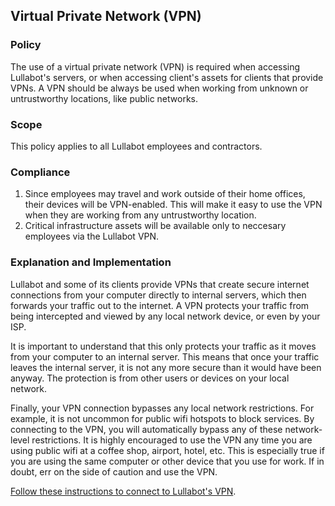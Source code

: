 ## Virtual Private Network (VPN)

### Policy

The use of a virtual private network (VPN) is required when accessing Lullabot's servers, or when accessing client's assets for clients that provide VPNs. A VPN should be always be used when working from unknown or untrustworthy locations, like public networks.

### Scope

This policy applies to all Lullabot employees and contractors.

### Compliance

1. Since employees may travel and work outside of their home offices, their devices will be VPN-enabled. This will make it easy to use the VPN when they are working from any untrustworthy location.
2. Critical infrastructure assets will be available only to neccesary employees via the Lullabot VPN.

### Explanation and Implementation

Lullabot and some of its clients provide VPNs that create secure internet connections from your computer directly to internal servers, which then forwards your traffic out to the internet. A VPN protects your traffic from being intercepted and viewed by any local network device, or even by your ISP.

It is important to understand that this only protects your traffic as it moves from your computer to an internal server. This means that once your traffic leaves the internal server, it is not any more secure than it would have been anyway. The protection is from other users or devices on your local network.

Finally, your VPN connection bypasses any local network restrictions. For example, it is not uncommon for public wifi hotspots to block services. By connecting to the VPN, you will automatically bypass any of these network-level restrictions. It is highly encouraged to use the VPN any time you are using public wifi at a coffee shop, airport, hotel, etc. This is especially true if you are using the same computer or other device that you use for work. If in doubt, err on the side of caution and use the VPN.

[Follow these instructions to connect to Lullabot's VPN](https://lb.cm/vpn).
